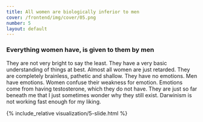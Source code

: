 ```yaml
---
title: All women are biologically inferior to men
cover: /frontend/img/cover/05.png
number: 5
layout: default
---
```


### Everything women have, is given to them by men

They are not very bright to say the least. They have a very basic understanding of things at best. Almost all women are just retarded. They are completely brainless, pathetic and shallow. They have no emotions. Men have emotions. Women confuse their weakness for emotion. Emotions come from having testosterone, which they do not have. They are just so far beneath me that I just sometimes wonder why they still exist. Darwinism is not working fast enough for my liking.

{% include_relative visualization/5-slide.html %}

